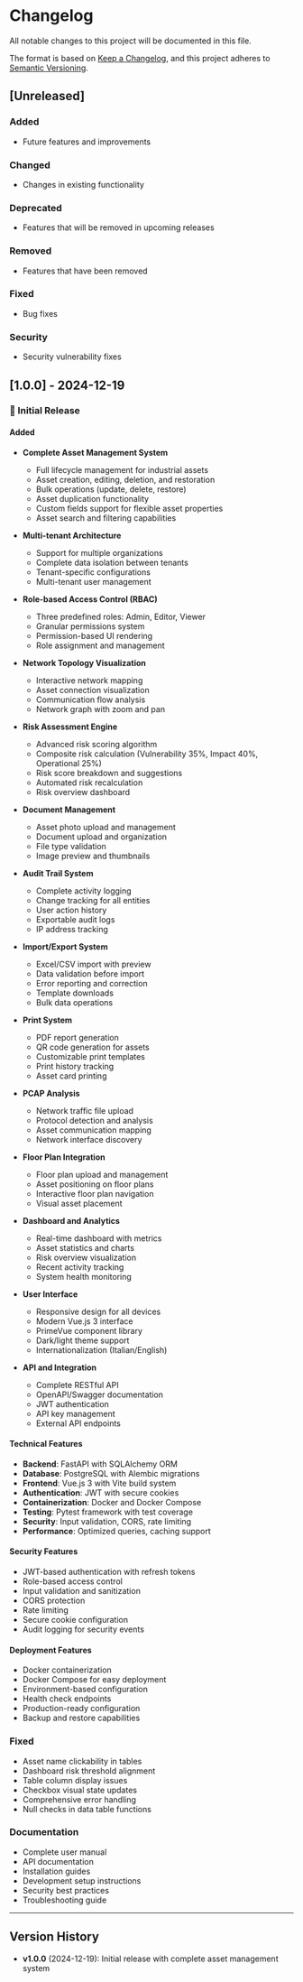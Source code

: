 # Changelog

All notable changes to this project will be documented in this file.

The format is based on [Keep a Changelog](https://keepachangelog.com/en/1.0.0/),
and this project adheres to [Semantic Versioning](https://semver.org/spec/v2.0.0.html).

## [Unreleased]

### Added
- Future features and improvements

### Changed
- Changes in existing functionality

### Deprecated
- Features that will be removed in upcoming releases

### Removed
- Features that have been removed

### Fixed
- Bug fixes

### Security
- Security vulnerability fixes

## [1.0.0] - 2024-12-19

### 🎉 Initial Release

#### Added
- **Complete Asset Management System**
  - Full lifecycle management for industrial assets
  - Asset creation, editing, deletion, and restoration
  - Bulk operations (update, delete, restore)
  - Asset duplication functionality
  - Custom fields support for flexible asset properties
  - Asset search and filtering capabilities

- **Multi-tenant Architecture**
  - Support for multiple organizations
  - Complete data isolation between tenants
  - Tenant-specific configurations
  - Multi-tenant user management

- **Role-based Access Control (RBAC)**
  - Three predefined roles: Admin, Editor, Viewer
  - Granular permissions system
  - Permission-based UI rendering
  - Role assignment and management

- **Network Topology Visualization**
  - Interactive network mapping
  - Asset connection visualization
  - Communication flow analysis
  - Network graph with zoom and pan

- **Risk Assessment Engine**
  - Advanced risk scoring algorithm
  - Composite risk calculation (Vulnerability 35%, Impact 40%, Operational 25%)
  - Risk score breakdown and suggestions
  - Automated risk recalculation
  - Risk overview dashboard

- **Document Management**
  - Asset photo upload and management
  - Document upload and organization
  - File type validation
  - Image preview and thumbnails

- **Audit Trail System**
  - Complete activity logging
  - Change tracking for all entities
  - User action history
  - Exportable audit logs
  - IP address tracking

- **Import/Export System**
  - Excel/CSV import with preview
  - Data validation before import
  - Error reporting and correction
  - Template downloads
  - Bulk data operations

- **Print System**
  - PDF report generation
  - QR code generation for assets
  - Customizable print templates
  - Print history tracking
  - Asset card printing

- **PCAP Analysis**
  - Network traffic file upload
  - Protocol detection and analysis
  - Asset communication mapping
  - Network interface discovery

- **Floor Plan Integration**
  - Floor plan upload and management
  - Asset positioning on floor plans
  - Interactive floor plan navigation
  - Visual asset placement

- **Dashboard and Analytics**
  - Real-time dashboard with metrics
  - Asset statistics and charts
  - Risk overview visualization
  - Recent activity tracking
  - System health monitoring

- **User Interface**
  - Responsive design for all devices
  - Modern Vue.js 3 interface
  - PrimeVue component library
  - Dark/light theme support
  - Internationalization (Italian/English)

- **API and Integration**
  - Complete RESTful API
  - OpenAPI/Swagger documentation
  - JWT authentication
  - API key management
  - External API endpoints

#### Technical Features
- **Backend**: FastAPI with SQLAlchemy ORM
- **Database**: PostgreSQL with Alembic migrations
- **Frontend**: Vue.js 3 with Vite build system
- **Authentication**: JWT with secure cookies
- **Containerization**: Docker and Docker Compose
- **Testing**: Pytest framework with test coverage
- **Security**: Input validation, CORS, rate limiting
- **Performance**: Optimized queries, caching support

#### Security Features
- JWT-based authentication with refresh tokens
- Role-based access control
- Input validation and sanitization
- CORS protection
- Rate limiting
- Secure cookie configuration
- Audit logging for security events

#### Deployment Features
- Docker containerization
- Docker Compose for easy deployment
- Environment-based configuration
- Health check endpoints
- Production-ready configuration
- Backup and restore capabilities

### Fixed
- Asset name clickability in tables
- Dashboard risk threshold alignment
- Table column display issues
- Checkbox visual state updates
- Comprehensive error handling
- Null checks in data table functions

### Documentation
- Complete user manual
- API documentation
- Installation guides
- Development setup instructions
- Security best practices
- Troubleshooting guide

---

## Version History

- **v1.0.0** (2024-12-19): Initial release with complete asset management system
